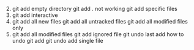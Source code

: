 2. git add empty directory
git add . not working
git add specific files
3. git add interactive
4. git add all new files
git add all untracked files
git add all modified files only
1. git add all modified files
git add ignored file
git undo last add
how to undo git add
git undo add single file